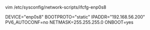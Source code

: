 vim /etc/sysconfig/network-scripts/ifcfg-enp0s8

DEVICE="enp0s8"
BOOTPROTO="static"
IPADDR="192.168.56.200"
PV6_AUTOCONF=no
NETMASK=255.255.255.0
ONBOOT=yes  
